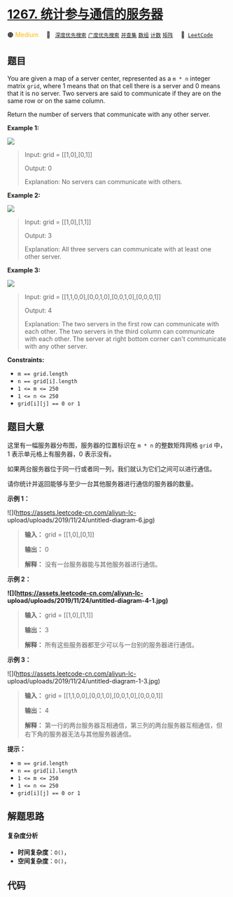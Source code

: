 # [1267. 统计参与通信的服务器](https://leetcode.com/problems/count-servers-that-communicate)

🟠 <font color=#ffb800>Medium</font>&emsp; 🔖&ensp; [`深度优先搜索`](/leetcode/outline/tag/depth-first-search.md) [`广度优先搜索`](/leetcode/outline/tag/breadth-first-search.md) [`并查集`](/leetcode/outline/tag/union-find.md) [`数组`](/leetcode/outline/tag/array.md) [`计数`](/leetcode/outline/tag/counting.md) [`矩阵`](/leetcode/outline/tag/matrix.md)&emsp; 🔗&ensp;[`LeetCode`](https://leetcode.com/problems/count-servers-that-communicate)


## 题目

You are given a map of a server center, represented as a `m * n` integer
matrix `grid`, where 1 means that on that cell there is a server and 0 means
that it is no server. Two servers are said to communicate if they are on the
same row or on the same column.  
  
Return the number of servers that communicate with any other server.



**Example 1:**

![](https://assets.leetcode.com/uploads/2019/11/14/untitled-diagram-6.jpg)

> Input: grid = [[1,0],[0,1]]
> 
> Output: 0
> 
> Explanation:  No servers can communicate with others.

**Example 2:**

**![](https://assets.leetcode.com/uploads/2019/11/13/untitled-diagram-4.jpg)**

> Input: grid = [[1,0],[1,1]]
> 
> Output: 3
> 
> Explanation:  All three servers can communicate with at least one other server.

**Example 3:**

![](https://assets.leetcode.com/uploads/2019/11/14/untitled-diagram-1-3.jpg)

> Input: grid = [[1,1,0,0],[0,0,1,0],[0,0,1,0],[0,0,0,1]]
> 
> Output: 4
> 
> Explanation:  The two servers in the first row can communicate with each other. The two servers in the third column can communicate with each other. The server at right bottom corner can't communicate with any other server.

**Constraints:**

  * `m == grid.length`
  * `n == grid[i].length`
  * `1 <= m <= 250`
  * `1 <= n <= 250`
  * `grid[i][j] == 0 or 1`


## 题目大意

这里有一幅服务器分布图，服务器的位置标识在 `m * n` 的整数矩阵网格 `grid` 中，1 表示单元格上有服务器，0 表示没有。

如果两台服务器位于同一行或者同一列，我们就认为它们之间可以进行通信。

请你统计并返回能够与至少一台其他服务器进行通信的服务器的数量。



**示例 1：**

![](https://assets.leetcode-cn.com/aliyun-lc-
upload/uploads/2019/11/24/untitled-diagram-6.jpg)

> 
> 
> 
> 
> 
> **输入：** grid = [[1,0],[0,1]]
> 
> **输出：** 0
> 
> **解释：** 没有一台服务器能与其他服务器进行通信。

**示例 2：**

**![](https://assets.leetcode-cn.com/aliyun-lc-
upload/uploads/2019/11/24/untitled-diagram-4-1.jpg)**

> 
> 
> 
> 
> 
> **输入：** grid = [[1,0],[1,1]]
> 
> **输出：** 3
> 
> **解释：** 所有这些服务器都至少可以与一台别的服务器进行通信。
> 
> 

**示例 3：**

![](https://assets.leetcode-cn.com/aliyun-lc-
upload/uploads/2019/11/24/untitled-diagram-1-3.jpg)

> 
> 
> 
> 
> 
> **输入：** grid = [[1,1,0,0],[0,0,1,0],[0,0,1,0],[0,0,0,1]]
> 
> **输出：** 4
> 
> **解释：** 第一行的两台服务器互相通信，第三列的两台服务器互相通信，但右下角的服务器无法与其他服务器通信。
> 
> 



**提示：**

  * `m == grid.length`
  * `n == grid[i].length`
  * `1 <= m <= 250`
  * `1 <= n <= 250`
  * `grid[i][j] == 0 or 1`


## 解题思路

#### 复杂度分析

- **时间复杂度**：`O()`，
- **空间复杂度**：`O()`，

## 代码

```javascript

```